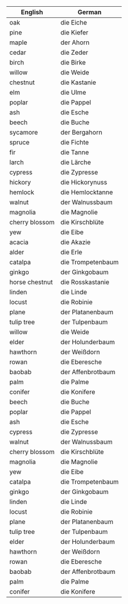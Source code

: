 
| English        | German            |
| -------------- | ----------------- |
| oak            | die Eiche         |
| pine           | die Kiefer        |
| maple          | der Ahorn         |
| cedar          | die Zeder         |
| birch          | die Birke         |
| willow         | die Weide         |
| chestnut       | die Kastanie      |
| elm            | die Ulme          |
| poplar         | die Pappel        |
| ash            | die Esche         |
| beech          | die Buche         |
| sycamore       | der Bergahorn     |
| spruce         | die Fichte        |
| fir            | die Tanne         |
| larch          | die Lärche        |
| cypress        | die Zypresse      |
| hickory        | die Hickorynuss   |
| hemlock        | die Hemlocktanne  |
| walnut         | der Walnussbaum   |
| magnolia       | die Magnolie      |
| cherry blossom | die Kirschblüte   |
| yew            | die Eibe          |
| acacia         | die Akazie        |
| alder          | die Erle          |
| catalpa        | die Trompetenbaum |
| ginkgo         | der Ginkgobaum    |
| horse chestnut | die Rosskastanie  |
| linden         | die Linde         |
| locust         | die Robinie       |
| plane          | der Platanenbaum  |
| tulip tree     | der Tulpenbaum    |
| willow         | die Weide         |
| elder          | der Holunderbaum  |
| hawthorn       | der Weißdorn      |
| rowan          | die Eberesche     |
| baobab         | der Affenbrotbaum |
| palm           | die Palme         |
| conifer        | die Konifere      |
| beech          | die Buche         |
| poplar         | die Pappel        |
| ash            | die Esche         |
| cypress        | die Zypresse      |
| walnut         | der Walnussbaum   |
| cherry blossom | die Kirschblüte   |
| magnolia       | die Magnolie      |
| yew            | die Eibe          |
| catalpa        | die Trompetenbaum |
| ginkgo         | der Ginkgobaum    |
| linden         | die Linde         |
| locust         | die Robinie       |
| plane          | der Platanenbaum  |
| tulip tree     | der Tulpenbaum    |
| elder          | der Holunderbaum  |
| hawthorn       | der Weißdorn      |
| rowan          | die Eberesche     |
| baobab         | der Affenbrotbaum |
| palm           | die Palme         |
| conifer        | die Konifere      |